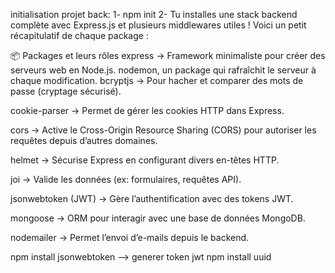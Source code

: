 initialisation projet back:
1- npm init
2-  Tu installes une stack backend complète avec Express.js et plusieurs middlewares utiles ! Voici un petit récapitulatif de chaque package :

📦 Packages et leurs rôles
express → Framework minimaliste pour créer des serveurs web en Node.js.
nodemon, un package qui rafraîchit le serveur à chaque modification.
bcryptjs → Pour hacher et comparer des mots de passe (cryptage sécurisé).

cookie-parser → Permet de gérer les cookies HTTP dans Express.

cors → Active le Cross-Origin Resource Sharing (CORS) pour autoriser les requêtes depuis d’autres domaines.

helmet → Sécurise Express en configurant divers en-têtes HTTP.

joi → Valide les données (ex: formulaires, requêtes API).

jsonwebtoken (JWT) → Gère l’authentification avec des tokens JWT.

mongoose → ORM pour interagir avec une base de données MongoDB.

nodemailer → Permet l’envoi d’e-mails depuis le backend.

npm install jsonwebtoken --> generer token jwt
npm install uuid